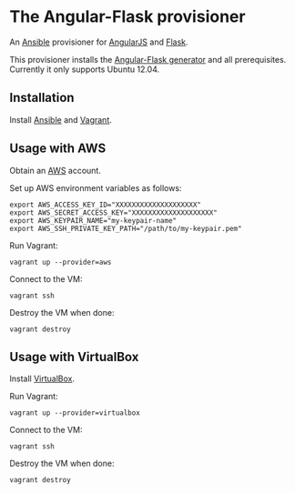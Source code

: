 # The Angular-Flask provisioner 

An [Ansible](http://www.ansible.com/home) provisioner for [AngularJS](http://angularjs.org)  and [Flask](http://flask.pocoo.org).

This provisioner installs the [Angular-Flask generator](https://github.com/rayokota/generator-angular-flask) and all prerequisites.  Currently it only supports Ubuntu 12.04.

## Installation

Install [Ansible](http://www.ansible.com/home) and [Vagrant](http://www.vagrantup.com).

## Usage with AWS

Obtain an [AWS](http://aws.amazon.com) account.  

Set up AWS environment variables as follows:

    export AWS_ACCESS_KEY_ID="XXXXXXXXXXXXXXXXXXXX"    
	export AWS_SECRET_ACCESS_KEY="XXXXXXXXXXXXXXXXXXXX"
	export AWS_KEYPAIR_NAME="my-keypair-name"
	export AWS_SSH_PRIVATE_KEY_PATH="/path/to/my-keypair.pem"

Run Vagrant:

    vagrant up --provider=aws

Connect to the VM:

    vagrant ssh
    
Destroy the VM when done:

    vagrant destroy

## Usage with VirtualBox

Install [VirtualBox](https://www.virtualbox.org).

Run Vagrant:

    vagrant up --provider=virtualbox

Connect to the VM:

    vagrant ssh
    
Destroy the VM when done:

    vagrant destroy

